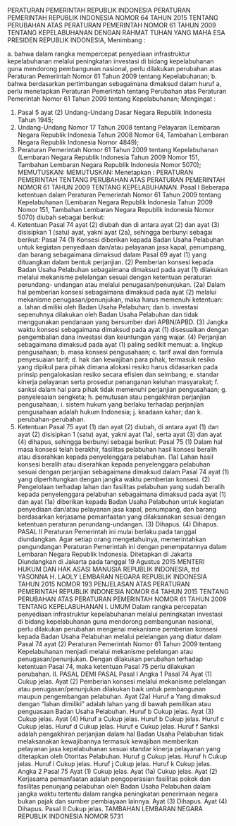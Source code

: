  PERATURAN PEMERINTAH REPUBLIK INDONESIA PERATURAN PEMERINTAH REPUBLIK INDONESIA NOMOR 64 TAHUN 2015 TENTANG PERUBAHAN ATAS PERATURAN PEMERINTAH NOMOR 61 TAHUN 2009 TENTANG KEPELABUHANAN
DENGAN RAHMAT TUHAN YANG MAHA ESA PRESIDEN REPUBLIK INDONESIA,
Menimbang :

a. bahwa dalam rangka mempercepat penyediaan infrastruktur kepelabuhanan melalui peningkatan investasi di bidang kepelabuhanan guna mendorong pembangunan nasional, perlu dilakukan perubahan atas Peraturan Pemerintah Nomor 61 Tahun 2009 tentang Kepelabuhanan;
b. bahwa berdasarkan pertimbangan sebagaimana dimaksud dalam huruf a, perlu menetapkan Peraturan Pemerintah tentang Perubahan atas Peraturan Pemerintah Nomor 61 Tahun 2009 tentang Kepelabuhanan;
Mengingat :

1. Pasal 5 ayat (2) Undang-Undang Dasar Negara Republik Indonesia Tahun 1945;
2. Undang-Undang Nomor 17 Tahun 2008 tentang Pelayaran (Lembaran Negara Republik Indonesia Tahun 2008 Nomor 64, Tambahan Lembaran Negara Republik Indonesia Nomor 4849);
3. Peraturan Pemerintah Nomor 61 Tahun 2009 tentang Kepelabuhanan (Lembaran Negara Republik Indonesia Tahun 2009 Nomor 151, Tambahan Lembaran Negara Republik Indonesia Nomor 5070);
MEMUTUSKAN:
MEMUTUSKAN:
 Menetapkan : PERATURAN PEMERINTAH TENTANG PERUBAHAN ATAS PERATURAN PEMERINTAH NOMOR 61 TAHUN 2009 TENTANG KEPELABUHANAN.
Pasal I
Beberapa ketentuan dalam Peraturan Pemerintah Nomor 61 Tahun 2009 tentang Kepelabuhanan (Lembaran Negara Republik Indonesia Tahun 2009 Nomor 151, Tambahan Lembaran Negara Republik Indonesia Nomor 5070) diubah sebagai berikut:
1. Ketentuan Pasal 74 ayat (2) diubah dan di antara ayat (2) dan ayat (3) disisipkan 1 (satu) ayat, yakni ayat (2a), sehingga berbunyi sebagai berikut:
Pasal 74
(1) Konsesi diberikan kepada Badan Usaha Pelabuhan untuk kegiatan penyediaan dan/atau pelayanan jasa kapal, penumpang, dan barang sebagaimana dimaksud dalam Pasal 69 ayat (1) yang dituangkan dalam bentuk perjanjian.
(2) Pemberian konsesi kepada Badan Usaha Pelabuhan sebagaimana dimaksud pada ayat (1) dilakukan melalui mekanisme pelelangan sesuai dengan ketentuan peraturan perundang- undangan atau melalui penugasan/penunjukan.
(2a) Dalam hal pemberian konsesi sebagaimana dimaksud pada ayat (2) melalui mekanisme penugasan/penunjukan, maka harus memenuhi ketentuan:
a. lahan dimiliki oleh Badan Usaha Pelabuhan; dan b. investasi sepenuhnya dilakukan oleh Badan Usaha Pelabuhan dan tidak menggunakan pendanaan yang bersumber dari APBN/APBD.
(3) Jangka waktu konsesi sebagaimana dimaksud pada ayat (1) disesuaikan dengan pengembalian dana investasi dan keuntungan yang wajar.
(4) Perjanjian sebagaimana dimaksud pada ayat (1) paling sedikit memuat:
a. lingkup pengusahaan;
b. masa konsesi pengusahaan;
c. tarif awal dan formula penyesuaian tarif;
d. hak dan kewajiban para pihak, termasuk resiko yang dipikul para pihak dimana alokasi resiko harus didasarkan pada prinsip pengalokasian resiko secara efisien dan seimbang;
e. standar kinerja pelayanan serta prosedur penanganan keluhan masyarakat;
f. sanksi dalam hal para pihak tidak memenuhi perjanjian pengusahaan;
g. penyelesaian sengketa;
h. pemutusan atau pengakhiran perjanjian pengusahaan;
i. sistem hukum yang berlaku terhadap perjanjian pengusahaan adalah hukum Indonesia;
j. keadaan kahar; dan
k. perubahan-perubahan.
2. Ketentuan Pasal 75 ayat (1) dan ayat (2) diubah, di antara ayat (1) dan ayat (2) disisipkan 1 (satu) ayat, yakni ayat (1a), serta ayat (3) dan ayat (4) dihapus, sehingga berbunyi sebagai berikut:
Pasal 75
(1) Dalam hal masa konsesi telah berakhir, fasilitas pelabuhan hasil konsesi beralih atau diserahkan kepada penyelenggara pelabuhan.
(1a) Lahan hasil konsesi beralih atau diserahkan kepada penyelenggara pelabuhan sesuai dengan perjanjian sebagaimana dimaksud dalam Pasal 74 ayat (1) yang diperhitungkan dengan jangka waktu pemberian konsesi.
(2) Pengelolaan terhadap lahan dan fasilitas pelabuhan yang sudah beralih kepada penyelenggara pelabuhan sebagaimana dimaksud pada ayat (1) dan ayat (1a) diberikan kepada Badan Usaha Pelabuhan untuk kegiatan penyediaan dan/atau pelayanan jasa kapal, penumpang, dan barang berdasarkan kerjasama pemanfaatan yang dilaksanakan sesuai dengan ketentuan peraturan perundang-undangan.
(3) Dihapus.
(4) Dihapus. PASAL II Peraturan Pemerintah ini mulai berlaku pada tanggal diundangkan.
Agar setiap orang mengetahuinya, memerintahkan pengundangan Peraturan Pemerintah ini dengan penempatannya dalam Lembaran Negara Republik Indonesia. Ditetapkan di Jakarta Diundangkan di Jakarta pada tanggal 19 Agustus 2015 MENTERI HUKUM DAN HAK ASASI MANUSIA REPUBLIK INDONESIA, ttd YASONNA H. LAOLY LEMBARAN NEGARA REPUBLIK INDONESIA TAHUN 2015 NOMOR 193 PENJELASAN ATAS PERATURAN PEMERINTAH REPUBLIK INDONESIA NOMOR 64 TAHUN 2015 TENTANG PERUBAHAN ATAS PERATURAN PEMERINTAH NOMOR 61 TAHUN 2009 TENTANG KEPELABUHANAN I. UMUM Dalam rangka percepatan penyediaan infrastruktur kepelabuhanan melalui peningkatan investasi di bidang kepelabuhanan guna mendorong pembangunan nasional, perlu dilakukan perubahan mengenai mekanisme pemberian konsesi kepada Badan Usaha Pelabuhan melalui pelelangan yang diatur dalam Pasal 74 ayat (2) Peraturan Pemerintah Nomor 61 Tahun 2009 tentang Kepelabuhanan menjadi melalui mekanisme pelelangan atau penugasan/penunjukan. Dengan dilakukan perubahan terhadap ketentuan Pasal 74, maka ketentuan Pasal 75 perlu dilakukan perubahan. II. PASAL DEMI PASAL Pasal I Angka 1
Pasal 74
Ayat (1) Cukup jelas. Ayat (2) Pemberian konsesi melalui mekanisme pelelangan atau penugasan/penunjukan dilakukan baik untuk pembangunan maupun pengembangan pelabuhan. Ayat (2a) Huruf a Yang dimaksud dengan “lahan dimiliki” adalah lahan yang di bawah pemilikan atau penguasaan Badan Usaha Pelabuhan. Huruf b Cukup jelas. Ayat (3) Cukup jelas. Ayat (4) Huruf a Cukup jelas. Huruf b Cukup jelas. Huruf c Cukup jelas. Huruf d Cukup jelas. Huruf e Cukup jelas. Huruf f Sanksi adalah pengakhiran perjanjian dalam hal Badan Usaha Pelabuhan tidak melaksanakan kewajibannya termasuk kewajiban memberikan pelayanan jasa kepelabuhanan sesuai standar kinerja pelayanan yang ditetapkan oleh Otoritas Pelabuhan. Huruf g Cukup jelas. Huruf h Cukup jelas. Huruf i Cukup jelas. Huruf j Cukup jelas. Huruf k Cukup jelas. Angka 2
Pasal 75
Ayat (1) Cukup jelas. Ayat (1a) Cukup jelas. Ayat (2) Kerjasama pemanfaatan adalah pengoperasian fasilitas pokok dan fasilitas penunjang pelabuhan oleh Badan Usaha Pelabuhan dalam jangka waktu tertentu dalam rangka peningkatan penerimaan negara bukan pajak dan sumber pembiayaan lainnya. Ayat (3) Dihapus. Ayat (4) Dihapus.
Pasal II
Cukup jelas. TAMBAHAN LEMBARAN NEGARA REPUBLIK INDONESIA NOMOR 5731